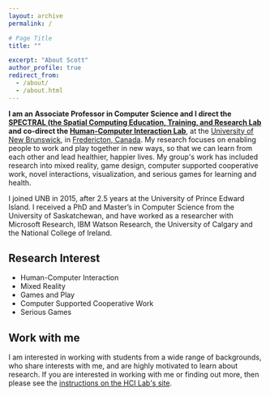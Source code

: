 ```yaml
---
layout: archive
permalink: /

# Page Title
title: ""

excerpt: "About Scott"
author_profile: true
redirect_from:
  - /about/
  - /about.html
---
```


**I am an Associate Professor in Computer Science and I direct the [SPECTRAL (the Spatial Computing Education, Training, and Research Lab](https://unb.ca/spectral) and co-direct the [Human-Computer Interaction Lab](htps://hci.cs.unb.ca)**, at the [University of New Brunswick](https://www.unb.ca), in [Fredericton, Canada](https://en.wikipedia.org/wiki/Fredericton). My research focuses on enabling people to work and play together in new ways, so that we can learn from each other and lead healthier, happier lives. My group's work has included research into mixed reality, game design, computer supported cooperative work, novel interactions, visualization, and serious games for learning and health. 

I joined UNB in 2015, after 2.5 years at the University of Prince Edward Island. I received a PhD and Master’s in Computer Science from the University of Saskatchewan, and have worked as a researcher with Microsoft Research, IBM Watson Research, the University of Calgary and the National College of Ireland.  

## Research Interest
- Human-Computer Interaction
- Mixed Reality
- Games and Play
- Computer Supported Cooperative Work
- Serious Games 

## Work with me
I am interested in working with students from a wide range of backgrounds, who share interests with me, and are highly motivated to learn about research. If you are interested in working with me or finding out more, then please see the [instructions on the HCI Lab's site](http://hcilab.github.io/join-us).
